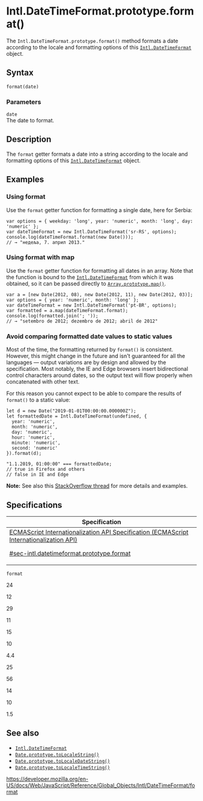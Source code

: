 # Intl.DateTimeFormat.prototype.format()

The `Intl.DateTimeFormat.prototype.format()` method formats a date according to the locale and formatting options of this [`Intl.DateTimeFormat`](../datetimeformat) object.

## Syntax

    format(date)

### Parameters

`date`  
The date to format.

## Description

The `format` getter formats a date into a string according to the locale and formatting options of this [`Intl.DateTimeFormat`](../datetimeformat) object.

## Examples

### Using format

Use the `format` getter function for formatting a single date, here for Serbia:

    var options = { weekday: 'long', year: 'numeric', month: 'long', day: 'numeric' };
    var dateTimeFormat = new Intl.DateTimeFormat('sr-RS', options);
    console.log(dateTimeFormat.format(new Date()));
    // → "недеља, 7. април 2013."

### Using format with map

Use the `format` getter function for formatting all dates in an array. Note that the function is bound to the [`Intl.DateTimeFormat`](../datetimeformat) from which it was obtained, so it can be passed directly to [`Array.prototype.map()`](../../array/map).

    var a = [new Date(2012, 08), new Date(2012, 11), new Date(2012, 03)];
    var options = { year: 'numeric', month: 'long' };
    var dateTimeFormat = new Intl.DateTimeFormat('pt-BR', options);
    var formatted = a.map(dateTimeFormat.format);
    console.log(formatted.join('; '));
    // → "setembro de 2012; dezembro de 2012; abril de 2012"

### Avoid comparing formatted date values to static values

Most of the time, the formatting returned by `format()` is consistent. However, this might change in the future and isn't guaranteed for all the languages — output variations are by design and allowed by the specification. Most notably, the IE and Edge browsers insert bidirectional control characters around dates, so the output text will flow properly when concatenated with other text.

For this reason you cannot expect to be able to compare the results of `format()` to a static value:

    let d = new Date("2019-01-01T00:00:00.000000Z");
    let formattedDate = Intl.DateTimeFormat(undefined, {
      year: 'numeric',
      month: 'numeric',
      day: 'numeric',
      hour: 'numeric',
      minute: 'numeric',
      second: 'numeric'
    }).format(d);

    "1.1.2019, 01:00:00" === formattedDate;
    // true in Firefox and others
    // false in IE and Edge

**Note:** See also this [StackOverflow thread](https://stackoverflow.com/questions/25574963/ies-tolocalestring-has-strange-characters-in-results) for more details and examples.

## Specifications

<table>
<thead>
<tr class="header">
<th>Specification</th>
</tr>
</thead>
<tbody>
<tr class="odd">
<td>
<a href="https://tc39.es/ecma402/#sec-intl.datetimeformat.prototype.format">ECMAScript Internationalization API Specification (ECMAScript Internationalization API) 
<br/>

<span class="small">#sec-intl.datetimeformat.prototype.format</span>
</a>
</td>
</tr>
</tbody>
</table>

`format`

24

12

29

11

15

10

4.4

25

56

14

10

1.5

## See also

-   [`Intl.DateTimeFormat`](../datetimeformat)
-   [`Date.prototype.toLocaleString()`](../../date/tolocalestring)
-   [`Date.prototype.toLocaleDateString()`](../../date/tolocaledatestring)
-   [`Date.prototype.toLocaleTimeString()`](../../date/tolocaletimestring)

<a href="https://developer.mozilla.org/en-US/docs/Web/JavaScript/Reference/Global_Objects/Intl/DateTimeFormat/format" class="_attribution-link">https://developer.mozilla.org/en-US/docs/Web/JavaScript/Reference/Global_Objects/Intl/DateTimeFormat/format</a>
